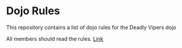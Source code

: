 Dojo Rules
==========

This repository contains a list of dojo rules for the Deadly Vipers dojo

All members should read the rules. [Link](https://github.com/deadlyvipers)

